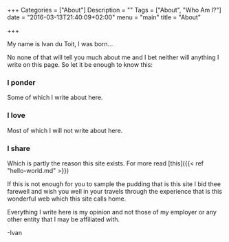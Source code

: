+++
Categories = ["About"]
Description = ""
Tags = ["About", "Who Am I?"]
date = "2016-03-13T21:40:09+02:00"
menu = "main"
title = "About"

+++

My name is Ivan du Toit, I was born...

No none of that will tell you much about me and I bet neither will anything I write on this page. So let it be enough to know this:

<h3>I ponder</h3>
Some of which I write about here.

<h3>I love</h3>
Most of which I will not write about here.

<h3>I share</h3>
Which is partly the reason this site exists. For more read [this]({{< ref "hello-world.md" >}})

If this is not enough for you to sample the pudding that is this site I bid thee farewell and wish you well in your
travels through the experience that is this wonderful web which this site calls home.

Everything I write here is my opinion and not those of my employer or any other entity that I may be affiliated with.

-Ivan
